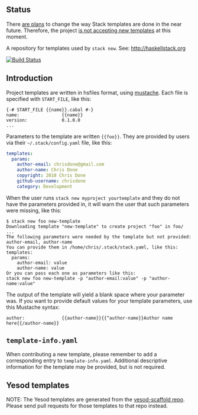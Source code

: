 ## Status

There [are plans] to change the way Stack templates are done in the near
future. Therefore, the project [is not accepting new templates] at this moment.

[are plans]: https://github.com/commercialhaskell/stack/issues/2681
[is not accepting new templates]: https://github.com/commercialhaskell/stack-templates/pull/81#issuecomment-258701968

A repository for templates used by `stack new`. See: http://haskellstack.org

[![Build Status](https://travis-ci.org/commercialhaskell/stack-templates.svg?branch=master)](https://travis-ci.org/commercialhaskell/stack-templates)

## Introduction

Project templates are written in hsfiles format, using [mustache](https://mustache.github.io/mustache.1.html). Each
file is specified with `START_FILE`, like this:

```
{-# START_FILE {{name}}.cabal #-}
name:                {{name}}
version:             0.1.0.0
...
```

Parameters to the template are written `{{foo}}`. They are provided by
users via their `~/.stack/config.yaml` file, like this:

``` yaml
templates:
  params:
    author-email: chrisdone@gmail.com
    author-name: Chris Done
    copyright: 2018 Chris Done
    github-username: chrisdone
    category: Development
```

When the user runs `stack new myproject yourtemplate` and they do not
have the parameters provided in, it will warn the user that such
parameters were missing, like this:

```
$ stack new foo new-template
Downloading template "new-template" to create project "foo" in foo/ ...
The following parameters were needed by the template but not provided: author-email, author-name
You can provide them in /home/chris/.stack/stack.yaml, like this:
templates:
  params:
    author-email: value
    author-name: value
Or you can pass each one as parameters like this:
stack new foo new-template -p "author-email:value" -p "author-name:value"
```

The output of the template will yield a blank space where your
parameter was. If you want to provide default values for your template
parameters, use this Mustache syntax:

```
author:              {{author-name}}{{^author-name}}Author name here{{/author-name}}
```

## `template-info.yaml`

When contributing a new template, please remember to add a corresponding entry
to `template-info.yaml`. Additional descriptive information for the template
may be provided, but is not required.

## Yesod templates

NOTE: The Yesod templates are generated from the
[yesod-scaffold repo](https://github.com/yesodweb/yesod-scaffold). Please
send pull requests for those templates to that repo instead.

